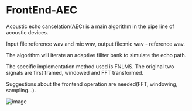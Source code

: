 # FrontEnd-AEC

Acoustic echo cancelation(AEC) is a main algorithm in the pipe line of acoustic devices.

Input file:reference wav and mic wav, output file:mic wav - reference wav.

The algorithm will iterate an adaptive fillter bank to simulate the echo path.

The specific implementation method used is FNLMS. The original two signals are first framed, windowed and FFT transformed.

Suggestions about the frontend operation are needed(FFT, windowing, sampling...).

![image](https://github.com/Jeffery-nwpu/FrontEnd-AEC/blob/master/image/Snipaste_2019-04-22_16-03-15.png)
